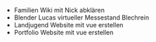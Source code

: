 - Familien Wiki mit Nick abklären
- Blender Lucas virtueller Messestand Blechrein
- Landjugend Website mit vue erstellen 
- Portfolio Website mit vue erstellen